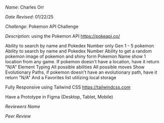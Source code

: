*Name*: Charles Orr

*Date Revised*: 01/22/25

*Challenge*: Pokemon API Challenge

*Description*:
 using the Pokemon API https://pokeapi.co/
 
 Ability to search by name and Pokedex Number
  only Gen 1 - 5 pokemon
  Ability to search by name and Pokedex Number
  Ability to get a random pokemon
  image of pokemon and shiny form
  Pokemon Name
  show 1 location from any game. If pokemon doesn't have a location, have it return "N/A"
  Element Typing
  All possible abilities
  All possible moves
  Show Evolutionary Paths, if pokemon doesn't have an evolutionary path, have it return "N/A"
  And a Favorites list utilizing local storage
 
 Fully Responsive using Tailwind CSS https://tailwindcss.com
 
 Have a Prototype in Figma (Desktop, Tablet, Mobile)

 *Reviewers Name*

 *Peer Review*
